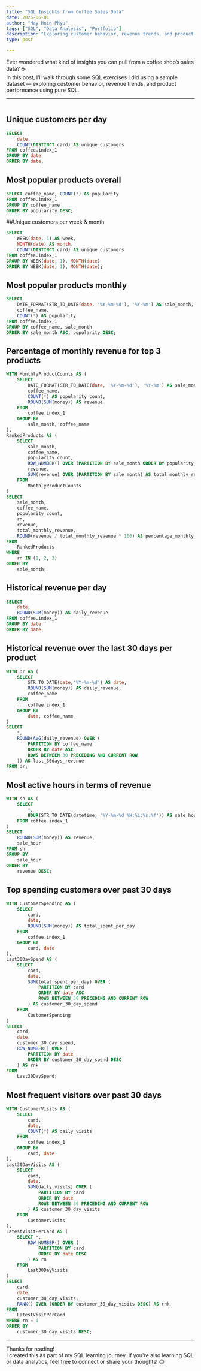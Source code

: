 ```yaml
---
title: "SQL Insights from Coffee Sales Data"
date: 2025-06-01
author: "May Hnin Phyu"
tags: ["SQL", "Data Analysis", "Portfolio"]
description: "Exploring customer behavior, revenue trends, and product performance with SQL"
type: post

---
```


Ever wondered what kind of insights you can pull from a coffee shop’s sales data? ☕  
In this post, I’ll walk through some SQL exercises I did using a sample dataset — exploring customer behavior, revenue trends, and product performance using pure SQL.

---
```python

```

## Unique customers per day
```sql
SELECT
    date,
    COUNT(DISTINCT card) AS unique_customers
FROM coffee.index_1
GROUP BY date
ORDER BY date;
```



## Most popular products overall
```sql
SELECT coffee_name, COUNT(*) AS popularity
FROM coffee.index_1
GROUP BY coffee_name
ORDER BY popularity DESC;
```



##Unique customers per week & month
```sql
SELECT
    WEEK(date, 1) AS week,
    MONTH(date) AS month,
    COUNT(DISTINCT card) AS unique_customers
FROM coffee.index_1
GROUP BY WEEK(date, 1), MONTH(date)
ORDER BY WEEK(date, 1), MONTH(date);
```


## Most popular products monthly
```sql
SELECT
    DATE_FORMAT(STR_TO_DATE(date, '%Y-%m-%d'), '%Y-%m') AS sale_month,
    coffee_name,
    COUNT(*) AS popularity
FROM coffee.index_1
GROUP BY coffee_name, sale_month
ORDER BY sale_month ASC, popularity DESC;
```



## Percentage of monthly revenue for top 3 products
```sql
WITH MonthlyProductCounts AS (
    SELECT
        DATE_FORMAT(STR_TO_DATE(date, '%Y-%m-%d'), '%Y-%m') AS sale_month,
        coffee_name,
        COUNT(*) AS popularity_count,
        ROUND(SUM(money)) AS revenue
    FROM
		coffee.index_1
    GROUP BY
		sale_month, coffee_name
),
RankedProducts AS (
    SELECT
        sale_month,
        coffee_name,
        popularity_count,
        ROW_NUMBER() OVER (PARTITION BY sale_month ORDER BY popularity_count DESC) AS rn,
        revenue,
        SUM(revenue) OVER (PARTITION BY sale_month) AS total_monthly_revenue
    FROM
		MonthlyProductCounts
)
SELECT
    sale_month,
    coffee_name,
    popularity_count,
    rn,
    revenue,
    total_monthly_revenue,
    ROUND(revenue / total_monthly_revenue * 100) AS percentage_monthly_revenue
FROM
	RankedProducts
WHERE
	rn IN (1, 2, 3)
ORDER BY
	sale_month;
  ```

## Historical revenue per day
``` sql
SELECT
    date,
    ROUND(SUM(money)) AS daily_revenue
FROM coffee.index_1
GROUP BY date
ORDER BY date;
```

## Historical revenue over the last 30 days per product
``` sql
WITH dr AS (
    SELECT
        STR_TO_DATE(date,'%Y-%m-%d') AS date,
        ROUND(SUM(money)) AS daily_revenue,
        coffee_name
    FROM
		coffee.index_1
    GROUP BY
		date, coffee_name
)
SELECT
    *,
    ROUND(AVG(daily_revenue) OVER (
        PARTITION BY coffee_name
        ORDER BY date ASC
        ROWS BETWEEN 30 PRECEDING AND CURRENT ROW
    )) AS last_30days_revenue
FROM dr;
```

## Most active hours in terms of revenue
``` sql
WITH sh AS (
    SELECT
        *,
        HOUR(STR_TO_DATE(datetime, '%Y-%m-%d %H:%i:%s.%f')) AS sale_hour
    FROM coffee.index_1
)
SELECT
    ROUND(SUM(money)) AS revenue,
    sale_hour
FROM sh
GROUP BY
	sale_hour
ORDER BY
	revenue DESC;
  ```

## Top spending customers over past 30 days
``` sql
WITH CustomerSpending AS (
    SELECT
        card,
        date,
        ROUND(SUM(money)) AS total_spent_per_day
    FROM
		coffee.index_1
    GROUP BY
		card, date
),
Last30DaySpend AS (
    SELECT
        card,
        date,
        SUM(total_spent_per_day) OVER (
            PARTITION BY card
            ORDER BY date ASC
            ROWS BETWEEN 30 PRECEDING AND CURRENT ROW
        ) AS customer_30_day_spend
    FROM
		CustomerSpending
)
SELECT
    card,
    date,
    customer_30_day_spend,
    ROW_NUMBER() OVER (
        PARTITION BY date
        ORDER BY customer_30_day_spend DESC
    ) AS rnk
FROM
	Last30DaySpend;
  ```

## Most frequent visitors over past 30 days
``` sql
WITH CustomerVisits AS (
    SELECT
        card,
        date,
        COUNT(*) AS daily_visits
    FROM
		coffee.index_1
    GROUP BY
		card, date
),
Last30DayVisits AS (
    SELECT
        card,
        date,
        SUM(daily_visits) OVER (
            PARTITION BY card
            ORDER BY date
            ROWS BETWEEN 30 PRECEDING AND CURRENT ROW
        ) AS customer_30_day_visits
    FROM
		CustomerVisits
),
LatestVisitPerCard AS (
    SELECT *,
        ROW_NUMBER() OVER (
            PARTITION BY card
            ORDER BY date DESC
        ) AS rn
    FROM
		Last30DayVisits
)
SELECT
    card,
    date,
    customer_30_day_visits,
    RANK() OVER (ORDER BY customer_30_day_visits DESC) AS rnk
FROM
	LatestVisitPerCard
WHERE rn = 1
ORDER BY
	customer_30_day_visits DESC;
  ```


---

Thanks for reading!  
I created this as part of my SQL learning journey. If you're also learning SQL or data analytics, feel free to connect or share your thoughts! 😊
